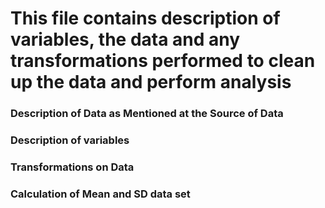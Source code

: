 This file contains description of variables, the data and any transformations performed to clean up the data and perform analysis
=======================================================================

### Description of Data as Mentioned at the Source of Data



### Description of variables

### Transformations on Data

### Calculation of Mean and SD data set

